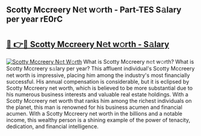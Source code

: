 ## Scotty Mccreery N𝚎t w𝚘rth - Part-TES S𝚊lary per year rE0rC

# <h2><a href="http://gc3ib2.nevu.top/?p=Scotty+Mccreery">🔗 👉🔴 Scotty Mccreery N𝚎t w𝚘rth - S𝚊lary</a></h2>

[![Scotty Mccreery N𝚎t W𝚘rth](https://i.imgur.com/Oavwk0R.jpeg)](http://gc3ib2.nevu.top/?p=Scotty+Mccreery)
What is Scotty Mccreery n𝚎t w𝚘rth? What is Scotty Mccreery s𝚊lary per year?
This affluent individual's Scotty Mccreery net worth is impressive, placing him among the industry's most financially successful. His annual compensation is considerable, but it is eclipsed by Scotty Mccreery net worth, which is believed to be more substantial due to his numerous business interests and valuable real estate holdings. With a Scotty Mccreery net worth that ranks him among the richest individuals on the planet, this man is renowned for his business acumen and financial acumen. With a Scotty Mccreery net worth in the billions and a notable income, this wealthy person is a shining example of the power of tenacity, dedication, and financial intelligence.
